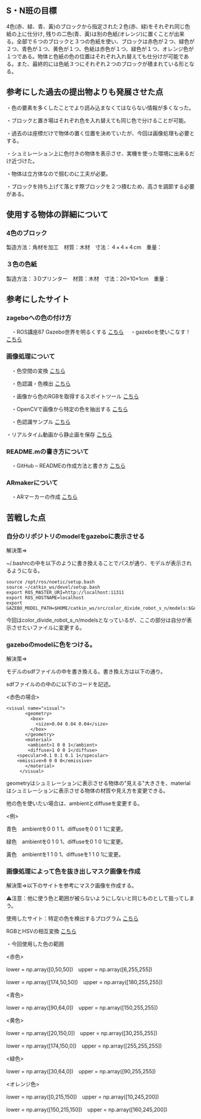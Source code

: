 ## S・N班の目標

4色(赤、緑、青、黃)のブロックから指定された２色(赤、緑)をそれぞれ同じ色紙の上に仕分け, 残りの二色(青、黃)は別の色紙(オレンジ)に置くことが出来る。全部で６つのブロックと３つの色紙を使い、ブロックは赤色が２つ、緑色が２つ、青色が１つ、黄色が１つ、色紙は赤色が１つ、緑色が１つ、オレンジ色が１つである。物体と色紙の色の位置はそれぞれ入れ替えても仕分けが可能である。また、最終的には色紙３つにそれぞれ２つのブロックが積まれている形となる。

## 参考にした過去の提出物よりも発展させた点

・色の要素を多くしたことでより読み込まなくてはならない情報が多くなった。

・ブロックと置き場はそれぞれ色を入れ替えても同じ色で分けることが可能。

・過去のは座標だけで物体の置く位置を決めていたが、今回は画像処理も必要とする。

・シュミレーション上に色付きの物体を表示させ、実機を使った環境に出来るだけ近づけた。

・物体は立方体なので掴むのに工夫が必要。

・ブロックを持ち上げて落とす際ブロックを２つ積むため、高さを調節する必要がある。

## 使用する物体の詳細について


### 4色のブロック

製造方法：角材を加工　材質：木材　寸法：４×４×４cm　重量：


### ３色の色紙

製造方法：３Dプリンター　材質：木材　寸法：20×10×1cm　重量：



## 参考にしたサイト


### zageboへの色の付け方

　・ROS講座87 Gazebo世界を明るくする [こちら](https://qiita.com/srs/items/49e71932c1ef469b3049)
　・gazeboを使いこなす！ [こちら](https://qiita.com/Karin-Sugi/items/4918168649a8fb9b35d3)

 
### 画像処理について
    
　・色空間の変換 [こちら](http://labs.eecs.tottori-u.ac.jp/sd/Member/oyamada/OpenCV/html/py_tutorials/py_imgproc/py_colorspaces/py_colorspaces.html)
 
　・色認識・色検出 [こちら](https://data-analysis-stats.jp/%E6%A9%9F%E6%A2%B0%E5%AD%A6%E7%BF%92/opencv-python%E3%81%A7%E3%81%AE%E8%89%B2%E8%AA%8D%E8%AD%98%E3%83%BB%E8%89%B2%E6%A4%9C%E5%87%BA/)

　・画像から色のRGBを取得するスポイトツール [こちら](https://www.peko-step.com/tool/getcolor.html)

　・OpenCVで画像から特定の色を抽出する [こちら](https://www.learning-nao.com/?p=1804)

　・色認識サンプル [こちら](https://github.com/rt-net/crane_x7_ros/blob/ros2/crane_x7_examples/src/color_detection.cpp)

 ・リアルタイム動画から静止画を保存 [こちら](https://note.nkmk.me/python-opencv-camera-to-still-image/)
 
### README.mの書き方について

　・GitHub – READMEの作成方法と書き方 [こちら](https://howpon.com/8334)

### ARmakerについて

　・ARマーカーの作成 [こちら](http://joe.ash.jp/program/ros/marker/index.htm)

 
## 苦戦した点


### 自分のリポジトリのmodelをgazeboに表示させる　　　

 解決策⇒

 ~/.bashrcの中を以下のように書き換えることでパスが通り、モデルが表示されるようになる。

 ```
source /opt/ros/noetic/setup.bash
source ~/catkin_ws/devel/setup.bash
export ROS_MASTER_URI=http://localhost:11311
export ROS_HOSTNAME=localhost
export GAZEBO_MODEL_PATH=$HOME/catkin_ws/src/color_divide_robot_s_n/models:$GAZEBO_MODEL_PATH
```
今回はcolor_divide_robot_s_n/modelsとなっているが、ここの部分は自分が表示させたいファイルに変更する。


### gazeboのmodelに色をつける。　　　

 解決策⇒

 モデルのsdfファイルの中を書き換える。書き換え方は以下の通り。
 
 sdfファイルの<visual>の中の<material>に以下のコードを記述。

 <赤色の場合>

 ```
<visual name="visual">
        <geometry>
          <box>
            <size>0.04 0.04 0.04</size>
          </box>
        </geometry>
        <material>
         <ambient>1 0 0 1</ambient>
         <diffuse>1 0 0 1</diffuse>
	 <specular>0.1 0.1 0.1 1</specular>
	 <emissive>0 0 0 0</emissive>
        </material>
      </visual>
```
 geometryはシュミレーションに表示させる物体の"見える"大きさを、materialはシュミレーションに表示させる物体の材質や見え方を変更できる。

 他の色を使いたい場合は、ambientとdiffuseを変更する。

 <例>

青色　ambientを0 0 1 1、diffuseを0 0 1 1に変更。

緑色　ambientを0 1 0 1、diffuseを0 1 0 1に変更。

黃色　ambientを1 1 0 1、diffuseを1 1 0 1に変更。

### 画像処理によって色を抜き出しマスク画像を作成

 解決策⇒以下のサイトを参考にマスク画像を作成する。

 ⚠注意：他に使う色と範囲が被らないようにしないと同じものとして扱ってしまう。

 使用したサイト：特定の色を検出するプログラム [こちら](https://craft-gogo.com/python-opencv-color-detection/)　

 RGBとHSVの相互変換 [こちら](https://www.petitmonte.com/javascript/rgb_hsv_convert.html)

 ・今回使用した色の範囲


 <赤色>

 
lower = np.array([0,50,50])　upper = np.array([6,255,255])


lower = np.array([174,50,50])　upper = np.array([180,255,255])


 <青色>

 
lower = np.array([90,64,0])　upper = np.array([150,255,255])


 <黄色>

 
lower = np.array([20,150,0])　upper = np.array([30,255,255])


lower = np.array([174,150,0])　upper = np.array([255,255,255])


 <緑色>

 
lower = np.array([30,64,0])　upper = np.array([90,255,255])


 <オレンジ色>

 
lower = np.array([0,215,150])　upper = np.array([10,245,200])


lower = np.array([150,215,150])　upper = np.array([160,245,200])


 
 
